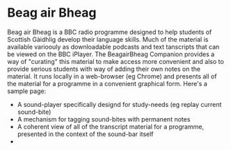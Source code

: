 # Beag air Bheag

Beag air Bheag is a BBC radio programme designed to help students of Scottish Gàidhlig develop their language skills. Much of the material is available varioouly as downloadable podcasts and text tanscripts that can be viewed on the BBC iPlayer. The BeagairBheag Companion provides a way of "curating" this material to make access more convenient and also to provide serious students with way of adding their own notes on the material. It runs locally in a web-browser (eg Chrome) and presents all of the material for a programme in a convenient graphical form. Here's a sample page:



- A sound-player specifically designd for study-needs (eg replay current sound-bite)
- A mechanism for tagging sound-bites with permanent notes
- A coherent view of all of the transcript material for a programme, presented in the context of the sound-bar itself
- 
